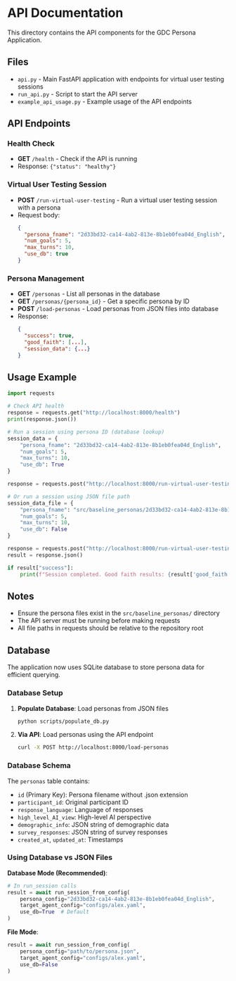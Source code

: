 # API Documentation

This directory contains the API components for the GDC Persona Application.

## Files

- `api.py` - Main FastAPI application with endpoints for virtual user testing sessions
- `run_api.py` - Script to start the API server
- `example_api_usage.py` - Example usage of the API endpoints

## API Endpoints

### Health Check
- **GET** `/health` - Check if the API is running
- Response: `{"status": "healthy"}`

### Virtual User Testing Session
- **POST** `/run-virtual-user-testing` - Run a virtual user testing session with a persona
- Request body:
  ```json
  {
    "persona_fname": "2d33bd32-ca14-4ab2-813e-8b1eb0fea04d_English",
    "num_goals": 5,
    "max_turns": 10,
    "use_db": true
  }
  ```

### Persona Management
- **GET** `/personas` - List all personas in the database
- **GET** `/personas/{persona_id}` - Get a specific persona by ID
- **POST** `/load-personas` - Load personas from JSON files into database
- Response:
  ```json
  {
    "success": true,
    "good_faith": [...],
    "session_data": {...}
  }
  ```

## Usage Example

```python
import requests

# Check API health
response = requests.get("http://localhost:8000/health")
print(response.json())

# Run a session using persona ID (database lookup)
session_data = {
    "persona_fname": "2d33bd32-ca14-4ab2-813e-8b1eb0fea04d_English",
    "num_goals": 5,
    "max_turns": 10,
    "use_db": True
}

response = requests.post("http://localhost:8000/run-virtual-user-testing", json=session_data)

# Or run a session using JSON file path
session_data_file = {
    "persona_fname": "src/baseline_personas/2d33bd32-ca14-4ab2-813e-8b1eb0fea04d_English.json",
    "num_goals": 5,
    "max_turns": 10,
    "use_db": False
}

response = requests.post("http://localhost:8000/run-virtual-user-testing", json=session_data_file)
result = response.json()

if result["success"]:
    print(f"Session completed. Good faith results: {result['good_faith']}")
```

## Notes

- Ensure the persona files exist in the `src/baseline_personas/` directory
- The API server must be running before making requests
- All file paths in requests should be relative to the repository root

## Database

The application now uses SQLite database to store persona data for efficient querying.

### Database Setup

1. **Populate Database**: Load personas from JSON files
   ```bash
   python scripts/populate_db.py
   ```

2. **Via API**: Load personas using the API endpoint
   ```bash
   curl -X POST http://localhost:8000/load-personas
   ```

### Database Schema

The `personas` table contains:
- `id` (Primary Key): Persona filename without .json extension
- `participant_id`: Original participant ID
- `response_language`: Language of responses
- `high_level_AI_view`: High-level AI perspective 
- `demographic_info`: JSON string of demographic data
- `survey_responses`: JSON string of survey responses
- `created_at`, `updated_at`: Timestamps

### Using Database vs JSON Files

**Database Mode (Recommended)**:
```python
# In run_session calls
result = await run_session_from_config(
    persona_config="2d33bd32-ca14-4ab2-813e-8b1eb0fea04d_English",
    target_agent_config="configs/alex.yaml",
    use_db=True  # Default
)
```

**File Mode**:
```python
result = await run_session_from_config(
    persona_config="path/to/persona.json",
    target_agent_config="configs/alex.yaml", 
    use_db=False
)
```

